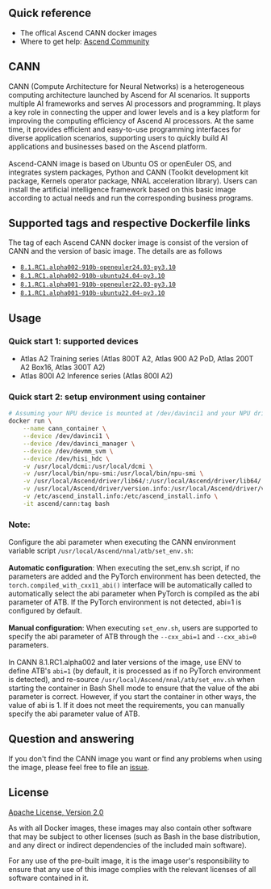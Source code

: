 ## Quick reference
- The offical Ascend CANN docker images
- Where to get help: [Ascend Community](https://www.hiascend.com/forum/)

## CANN
CANN (Compute Architecture for Neural Networks) is a heterogeneous computing architecture launched by Ascend for AI scenarios. It supports multiple AI frameworks and serves AI processors and programming. It plays a key role in connecting the upper and lower levels and is a key platform for improving the computing efficiency of Ascend AI processors. At the same time, it provides efficient and easy-to-use programming interfaces for diverse application scenarios, supporting users to quickly build AI applications and businesses based on the Ascend platform.<br>
<br>
Ascend-CANN image is based on Ubuntu OS or openEuler OS, and integrates system packages, Python and CANN (Toolkit development kit package, Kernels operator package, NNAL acceleration library). Users can install the artificial intelligence framework based on this basic image according to actual needs and run the corresponding business programs.

## Supported tags and respective Dockerfile links
The tag of each Ascend CANN docker image is consist of the version of CANN and the version of basic image. The details are as follows

-	[`8.1.RC1.alpha002-910b-openeuler24.03-py3.10`](https://github.com/Ascend/cann-container-image/blob/main/cann/8.1.RC1.alpha002-910b-openeuler24.03-py3.10/Dockerfile)
-	[`8.1.RC1.alpha002-910b-ubuntu24.04-py3.10`](https://github.com/Ascend/cann-container-image/blob/main/cann/8.1.RC1.alpha002-910b-ubuntu24.04-py3.10/Dockerfile)
-	[`8.1.RC1.alpha001-910b-openeuler22.03-py3.10`](https://github.com/Ascend/cann-container-image/blob/main/cann/8.1.RC1.alpha001-910b-openeuler22.03-py3.10/Dockerfile)
-	[`8.1.RC1.alpha001-910b-ubuntu22.04-py3.10`](https://github.com/Ascend/cann-container-image/blob/main/cann/8.1.RC1.alpha001-910b-ubuntu22.04-py3.10/Dockerfile)

## Usage

### Quick start 1: supported devices
- Atlas A2 Training series (Atlas 800T A2, Atlas 900 A2 PoD, Atlas 200T A2 Box16, Atlas 300T A2)
- Atlas 800I A2 Inference series (Atlas 800I A2)

### Quick start 2: setup environment using container

```bash
# Assuming your NPU device is mounted at /dev/davinci1 and your NPU driver is installed at /usr/local/Ascend:
docker run \
    --name cann_container \
    --device /dev/davinci1 \
    --device /dev/davinci_manager \
    --device /dev/devmm_svm \
    --device /dev/hisi_hdc \
    -v /usr/local/dcmi:/usr/local/dcmi \
    -v /usr/local/bin/npu-smi:/usr/local/bin/npu-smi \
    -v /usr/local/Ascend/driver/lib64/:/usr/local/Ascend/driver/lib64/ \
    -v /usr/local/Ascend/driver/version.info:/usr/local/Ascend/driver/version.info \
    -v /etc/ascend_install.info:/etc/ascend_install.info \
    -it ascend/cann:tag bash
```

### Note:
Configure the abi parameter when executing the CANN environment variable script `/usr/local/Ascend/nnal/atb/set_env.sh`:<br>
<br>
**Automatic configuration**: When executing the set_env.sh script, if no parameters are added and the PyTorch environment has been detected, the `torch.compiled_with_cxx11_abi()` interface will be automatically called to automatically select the abi parameter when PyTorch is compiled as the abi parameter of ATB. If the PyTorch environment is not detected, abi=1 is configured by default.<br>
<br>
**Manual configuration**: When executing `set_env.sh`, users are supported to specify the abi parameter of ATB through the `--cxx_abi=1` and `--cxx_abi=0` parameters.<br>
<br>
In CANN 8.1.RC1.alpha002 and later versions of the image, use ENV to define ATB's `abi=1` (by default, it is processed as if no PyTorch environment is detected), and re-source `/usr/local/Ascend/nnal/atb/set_env.sh` when starting the container in Bash Shell mode to ensure that the value of the abi parameter is correct. However, if you start the container in other ways, the value of abi is 1. If it does not meet the requirements, you can manually specify the abi parameter value of ATB.

## Question and answering
If you don't find the CANN image you want or find any problems when using the image, please feel free to file an [issue](https://github.com/Ascend/cann-container-image/issues).


## License
[Apache License, Version 2.0](https://github.com/Ascend/cann-container-image/blob/main/LICENSE)

As with all Docker images, these images may also contain other software that may be subject to other licenses (such as Bash in the base distribution, and any direct or indirect dependencies of the included main software).

For any use of the pre-built image, it is the image user's responsibility to ensure that any use of this image complies with the relevant licenses of all software contained in it.